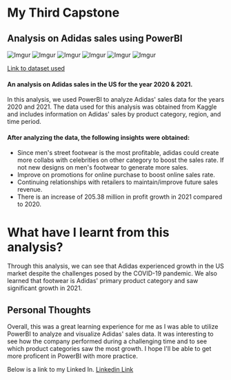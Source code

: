 # My Third Capstone
## Analysis on Adidas sales using PowerBI

![Imgur](https://imgur.com/TXyDIrX.png)
![Imgur](https://imgur.com/0CvI92S.png)
![Imgur](https://imgur.com/kdGXUyK.png)
![Imgur](https://imgur.com/7Y7mepy.png)
![Imgur](https://imgur.com/QAWeppS.png)
![Imgur](https://imgur.com/M0e7uvq.png)

[Link to dataset used](https://www.kaggle.com/datasets/heemalichaudhari/adidas-sales-dataset)

#### An analysis on Adidas sales in the US for the year 2020 & 2021.
In this analysis, we used PowerBI to analyze Adidas' sales data for the years 2020 and 2021. The data used for this analysis was obtained from Kaggle and includes information on Adidas' sales by product category, region, and time period.

#### After analyzing the data, the following insights were obtained:
* Since men's street footwear is the most profitable, adidas could create more collabs with celebrities on other category to boost the sales rate. If not new designs on men's footwear to generate more sales.
* Improve on promotions for online purchase to boost online sales rate.
* Continuing relationships with retailers to maintain/improve future sales revenue.
* There is an increase of 205.38 million in profit growth in 2021 compared to 2020.



# What have I learnt from this analysis?
Through this analysis, we can see that Adidas experienced growth in the US market despite the challenges posed by the COVID-19 pandemic. We also learned that footwear is Adidas' primary product category and saw significant growth in 2021. 

## Personal Thoughts
Overall, this was a great learning experience for me as I was able to utilize PowerBI to analyze and visualize Adidas' sales data. It was interesting to see how the company performed during a challenging time and to see which product categories saw the most growth.
I hope I'll be able to get more proficent in PowerBI with more practice.

Below is a link to my Linked In.
[Linkedin Link](https://www.linkedin.com/in/see-jun-wong-b33922263/)
